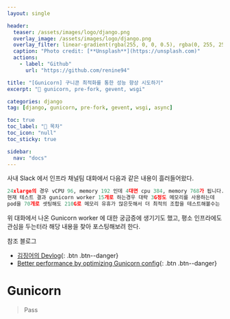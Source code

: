 ```yaml
---
layout: single

header:
  teaser: /assets/images/logo/django.png
  overlay_image: /assets/images/logo/django.png
  overlay_filter: linear-gradient(rgba(255, 0, 0, 0.5), rgba(0, 255, 255, 0.5))
  caption: "Photo credit: [**Unsplash**](https://unsplash.com)"
  actions:
    - label: "Github"
      url: "https://github.com/renine94"

title: "[Gunicorn] 구니콘 최적화를 통한 성능 향상 시도하기"
excerpt: "🚀 gunicorn, pre-fork, gevent, wsgi"

categories: django
tag: [django, gunicorn, pre-fork, gevent, wsgi, async]

toc: true
toc_label: "📕 목차"
toc_icon: "null"
toc_sticky: true

sidebar:
  nav: "docs"
---
```




사내 Slack 에서 인프라 채널팀 대화에서 다음과 같은 내용이 흘러들어왔다.

```python
24xlarge의 경우 vCPU 96, memory 192 인데 4대면 cpu 384, memory 768가 됩니다.
현재 테스트 결과 gunicorn worker 15개로 하는경우 대략 3G정도 메모리를 사용하는데
pod을 70개로 셋팅해도 210G로 메모리 유휴가 많은듯해서 더 최적의 조합을 테스트해볼수는 있을듯합니다.
```

위 대화에서 나온 Gunicorn worker 에 대한 궁금증에 생기기도 했고, 평소 인프라에도 관심을 두는터라 해당 내용을 찾아 포스팅해보려 한다.



참조 블로그

- [김징어의 Devlog](https://kimjingo.tistory.com/81){: .btn .btn--danger}
- [Better performance by optimizing Gunicorn config](https://medium.com/building-the-system/gunicorn-3-means-of-concurrency-efbb547674b7){: .btn .btn--danger}

# Gunicorn

> Pass
